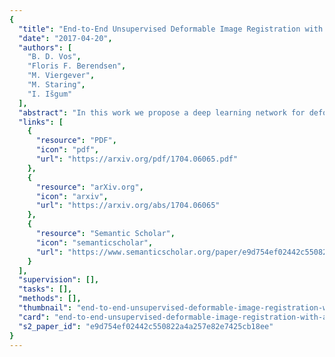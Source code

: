 ```yaml
---
{
  "title": "End-to-End Unsupervised Deformable Image Registration with a Convolutional Neural Network",
  "date": "2017-04-20",
  "authors": [
    "B. D. Vos",
    "Floris F. Berendsen",
    "M. Viergever",
    "M. Staring",
    "I. Išgum"
  ],
  "abstract": "In this work we propose a deep learning network for deformable image registration (DIRNet). The DIRNet consists of a convolutional neural network (ConvNet) regressor, a spatial transformer, and a resampler. The ConvNet analyzes a pair of fixed and moving images and outputs parameters for the spatial transformer, which generates the displacement vector field that enables the resampler to warp the moving image to the fixed image. The DIRNet is trained end-to-end by unsupervised optimization of a similarity metric between input image pairs. A trained DIRNet can be applied to perform registration on unseen image pairs in one pass, thus non-iteratively. Evaluation was performed with registration of images of handwritten digits (MNIST) and cardiac cine MR scans (Sunnybrook Cardiac Data). The results demonstrate that registration with DIRNet is as accurate as a conventional deformable image registration method with short execution times.",
  "links": [
    {
      "resource": "PDF",
      "icon": "pdf",
      "url": "https://arxiv.org/pdf/1704.06065.pdf"
    },
    {
      "resource": "arXiv.org",
      "icon": "arxiv",
      "url": "https://arxiv.org/abs/1704.06065"
    },
    {
      "resource": "Semantic Scholar",
      "icon": "semanticscholar",
      "url": "https://www.semanticscholar.org/paper/e9d754ef02442c550822a4a257e82e7425cb18ee"
    }
  ],
  "supervision": [],
  "tasks": [],
  "methods": [],
  "thumbnail": "end-to-end-unsupervised-deformable-image-registration-with-a-convolutional-neural-network-thumb.jpg",
  "card": "end-to-end-unsupervised-deformable-image-registration-with-a-convolutional-neural-network-card.jpg",
  "s2_paper_id": "e9d754ef02442c550822a4a257e82e7425cb18ee"
}
---
```


